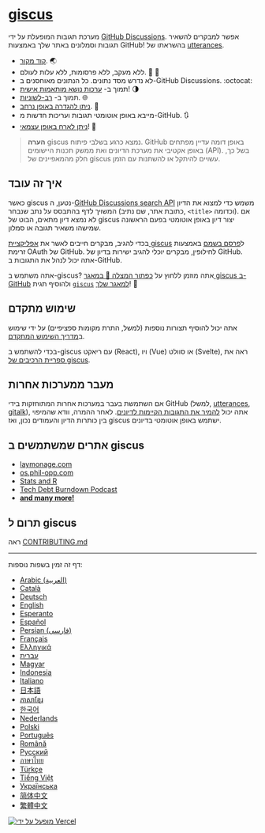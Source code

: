 # [giscus][giscus]

מערכת תגובות המופעלת על ידי [GitHub Discussions][discussions]. אפשר למבקרים להשאיר תגובות וסמלונים באתר שלך באמצעות GitHub! בהשראתו של [utterances][utterances].

- [קוד מקור][repo]. 🌏
- ללא מעקב, ללא פרסומות, ללא עלות לעולם. 📡 🚫
- לא נדרש מסד נתונים. כל הנתונים מאוחסנים ב-GitHub Discussions. :octocat:
- תמוך ב- [ערכות נושא מותאמות אישית][creating-custom-themes]! 🌗
- תמוך ב- [רב-לשוניות][multiple-languages]. 🌐
- [ניתן להגדרה באופן נרחב][advanced-usage]. 🔧
- מייבא באופן אוטומטי תגובות ועריכות חדשות מ-GitHub. 🔃
- [ניתן לארח באופן עצמאי][self-hosting]! 🤳

> **הערה**
> giscus נמצא כרגע בשלבי פיתוח. GitHub באופן דומה עדיין מפתחים באופן אקטיבי את מערכת הדיונים ואת ממשק תכנות היישומים (API). בשל כך, חלק מהמאפיינים של giscus עשויים להיתקל או להשתנות עם הזמן.

## איך זה עובד


כאשר giscus נטען, ה-[GitHub Discussions search API][search-api] משמש כדי למצוא את הדיון המשויך לדף בהתבסס על נתב שנבחר (כתובת אתר, שם נתיב, `<title>` וכדומה). אם לא נמצא דיון מתאים, הבוט של giscus יצור דיון באופן אוטומטי בפעם הראשונה שמישהו משאיר תגובה או סמלון.

בכדי להגיב, מבקרים חייבים לאשר את [אפליקציית giscus][giscus-app] ל[פרסם בשמם][authorization] באמצעות זרימת OAuth של GitHub. לחילופין, מבקרים יוכלי להגיב ישירות בדיון של GitHub. אתה יכול לנהל את התגובות ב-GitHub.

[giscus]: https://giscus.app
[discussions]: https://docs.github.com/en/discussions
[utterances]: https://github.com/utterance/utterances
[repo]: https://github.com/giscus/giscus
[advanced-usage]: https://github.com/giscus/giscus/blob/main/ADVANCED-USAGE.md
[creating-custom-themes]: https://github.com/giscus/giscus/blob/main/ADVANCED-USAGE.md#data-theme
[multiple-languages]: https://github.com/giscus/giscus/blob/main/CONTRIBUTING.md#adding-localizations
[self-hosting]: https://github.com/giscus/giscus/blob/main/SELF-HOSTING.md
[search-api]: https://docs.github.com/en/graphql/guides/using-the-graphql-api-for-discussions#search
[giscus-app]: https://github.com/apps/giscus
[authorization]: https://docs.github.com/en/developers/apps/identifying-and-authorizing-users-for-github-apps

<!-- configuration -->

אתה משתמש ב-giscus? אתה מוזמן ללחוץ על [כפתור המצלה 🌟 במאגר giscus ב-GitHub][repo] ולהוסיף תגית [`giscus`][giscus-topic] [למאגר שלך][topic-howto]! 🎉

## שימוש מתקדם

אתה יכול להוסיף תצורות נוספות (למשל, התרת מקומות ספציפיים) על ידי שימוש ב[מדריך השימוש המתקדם][advanced-usage].

בכדי להשתמש ב-giscus עם ריאקט (React), ויו (Vue) או סוולט (Svelte), ראה את [ספריית הרכיבים של giscus][giscus-component].

## מעבר ממערכות אחרות

אם השתמשת בעבר במערכות אחרות המתוחזקות בידי GitHub (למשל, [utterances][utterances], [gitalk][gitalk]), אתה יכול [להמיר את התגובות הקיימות לדיונים][convert]. לאחר ההמרה, וודא שהמיפוי בין כותרות הדיון והעמודים נכון, ואז giscus ישתמש באופן אוטומטי בדיונים.

## אתרים שמשתמשים ב giscus

- [laymonage.com][laymonage-website]
- [os.phil-opp.com][os-phil-opp]
- [Stats and R][statsandr]
- [Tech Debt Burndown Podcast][techdebtburndown]
- [**and many more!**][giscus-topic]

## תרום ל giscus

ראה [CONTRIBUTING.md][contributing]

[giscus-component]: https://github.com/giscus/giscus-component
[repo]: https://github.com/giscus/giscus
[giscus-topic]: https://github.com/topics/giscus
[topic-howto]: https://docs.github.com/en/github/administering-a-repository/classifying-your-repository-with-topics
[advanced-usage]: https://github.com/giscus/giscus/blob/main/ADVANCED-USAGE.md
[utterances]: https://github.com/utterance/utterances
[gitalk]: https://github.com/gitalk/gitalk
[convert]: https://docs.github.com/en/discussions/managing-discussions-for-your-community/moderating-discussions#converting-an-issue-to-a-discussion
[laymonage-website]: https://laymonage.com/posts/giscus
[os-phil-opp]: https://os.phil-opp.com
[statsandr]: https://statsandr.com
[techdebtburndown]: https://techdebtburndown.com
[contributing]: https://github.com/giscus/giscus/blob/main/CONTRIBUTING.md

<!-- end -->

---
דף זה זמין בשפות נוספות:

- [Arabic (العربية)](README.ar.md)
- [Català](README.ca.md)
- [Deutsch](README.de.md)
- [English](README.md)
- [Esperanto](README.eo.md)
- [Español](README.es.md)
- [Persian (فارسی)](README.fa.md)
- [Français](README.fr.md)
- [Ελληνικά](README.gr.md)
- [עברית](README.he.md)
- [Magyar](README.hu.md)
- [Indonesia](README.id.md)
- [Italiano](README.it.md)
- [日本語](README.ja.md)
- [ភាសាខ្មែរ](README.kh.md)
- [한국어](README.ko.md)
- [Nederlands](README.nl.md)
- [Polski](README.pl.md)
- [Português](README.pt.md)
- [Română](README.ro.md)
- [Русский](README.ru.md)
- [ภาษาไทย](README.th.md)
- [Türkçe](README.tr.md)
- [Tiếng Việt](README.vi.md)
- [Українська](README.uk.md)
- [简体中文](README.zh-CN.md)
- [繁體中文](README.zh-TW.md)

[![מופעל על ידי Vercel](public/powered-by-vercel.svg)][vercel]

[vercel]: https://vercel.com/?utm_source=giscus&utm_campaign=oss

